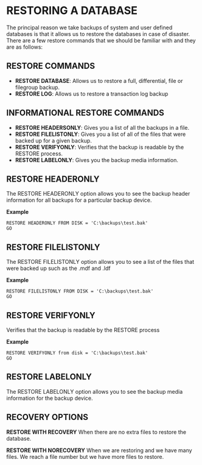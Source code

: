 # RESTORING A DATABASE

The principal reason we take backups of system and user defined databases is that it allows us to restore the databases in case of disaster. There are a few restore commands that we should be familiar with and they are as follows:

## RESTORE COMMANDS

- **RESTORE DATABASE**: Allows us to restore a full, differential, file or filegroup backup.
- **RESTORE LOG**: Allows us to restore a transaction log backup

## INFORMATIONAL RESTORE COMMANDS

- **RESTORE HEADERSONLY**: Gives you a list of all the backups in a file.
- **RESTORE FILELISTONLY**: Gives you a list of all of the files that were backed up for a given backup.
- **RESTORE VERIFYONLY**: Verifies that the backup is readable by the RESTORE process.
- **RESTORE LABELONLY**: Gives you the backup media information.

## RESTORE HEADERONLY

The RESTORE HEADERONLY option allows you to see the backup header information for all backups for a particular backup device.

**Example**

```
RESTORE HEADERONLY FROM DISK = 'C:\backups\test.bak'
GO
```

## RESTORE FILELISTONLY

The RESTORE FILELISTONLY option allows you to see a list of the files that were backed up such as the .mdf and .ldf

**Example**

```
RESTORE FILELISTONLY FROM DISK = 'C:\backups\test.bak'
GO
```

## RESTORE VERIFYONLY

Verifies that the backup is readable by the RESTORE process

**Example**

```
RESTORE VERIFYONLY from disk = 'C:\backups\test.bak'
GO
```

## RESTORE LABELONLY

The RESTORE LABELONLY option allows you to see the backup media information for the backup device.

## RECOVERY OPTIONS

**RESTORE WITH RECOVERY**
When there are no extra files to restore the database.

**RESTORE WITH NORECOVERY**
When we are restoring and we have many files. We reach a file number but we have more files to restore.
